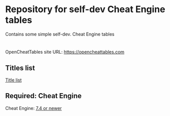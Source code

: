 # Repository for self-dev Cheat Engine tables
Contains some simple self-dev. Cheat Engine tables

# 
OpenCheatTables site URL: https://opencheattables.com  

## Titles list  
[Title list](https://github.com/bbfox0703/Mydev-Cheat-Engine-Tables/blob/main/TITLELIST.md)

## Required: Cheat Engine  
Cheat Engine: [7.4 or newer](https://github.com/cheat-engine/cheat-engine/releases)  
